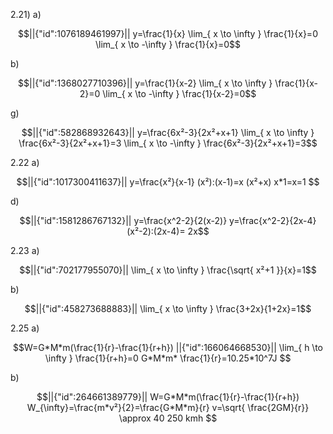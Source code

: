 2.21)
a)
```math
||{"id":1076189461997}||

y=\frac{1}{x}
\lim_{ x \to \infty } \frac{1}{x}=0
\lim_{ x \to -\infty } \frac{1}{x}=0
```

b)
```math
||{"id":1368027710396}||

y=\frac{1}{x-2}
\lim_{ x \to \infty } \frac{1}{x-2}=0
\lim_{ x \to -\infty } \frac{1}{x-2}=0
```

g)
```math
||{"id":582868932643}||

y=\frac{6x²-3}{2x²+x+1}
\lim_{ x \to \infty } \frac{6x²-3}{2x²+x+1}=3
\lim_{ x \to -\infty } \frac{6x²-3}{2x²+x+1}=3
```

2.22
a)
```math
||{"id":1017300411637}||

y=\frac{x²}{x-1}
(x²):(x-1)=x
(x²+x)
x*1=x=1


```

d)
```math
||{"id":1581286767132}||

y=\frac{x^2-2}{2(x-2)}
y=\frac{x^2-2}{2x-4}
(x²-2):(2x-4)=
2x
```

<div tabindex='-1'contenteditable='false' class='livePrevPlus'></div>

2.23
a)
```math
||{"id":702177955070}||

\lim_{ x \to \infty } \frac{\sqrt{ x²+1 }}{x}=1
```

b)
```math
||{"id":458273688883}||

\lim_{ x \to \infty } \frac{3+2x}{1+2x}=1
```

2.25
a)
```math
W=G*M*m(\frac{1}{r}-\frac{1}{r+h})
||{"id":166064668530}||

\lim_{ h \to \infty } \frac{1}{r+h}=0
G*M*m* \frac{1}{r}=10.25*10^7J

```
b)
```math
||{"id":264661389779}||

W=G*M*m(\frac{1}{r}-\frac{1}{r+h})
W_{\infty}=\frac{m*v²}{2}=\frac{G*M*m}{r}
v=\sqrt{  \frac{2GM}{r}} \approx 40 250 kmh

```
